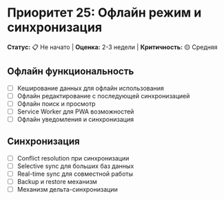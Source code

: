 # Приоритет 25: Офлайн режим и синхронизация

**Статус:** 📋 Не начато | **Оценка:** 2-3 недели | **Критичность:** 🟡 Средняя

## Офлайн функциональность
- [ ] Кеширование данных для офлайн использования
- [ ] Офлайн редактирование с последующей синхронизацией
- [ ] Офлайн поиск и просмотр
- [ ] Service Worker для PWA возможностей
- [ ] Офлайн уведомления и синхронизация

## Синхронизация
- [ ] Conflict resolution при синхронизации
- [ ] Selective sync для больших баз данных
- [ ] Real-time sync для совместной работы
- [ ] Backup и restore механизм
- [ ] Механизм дельта-синхронизации